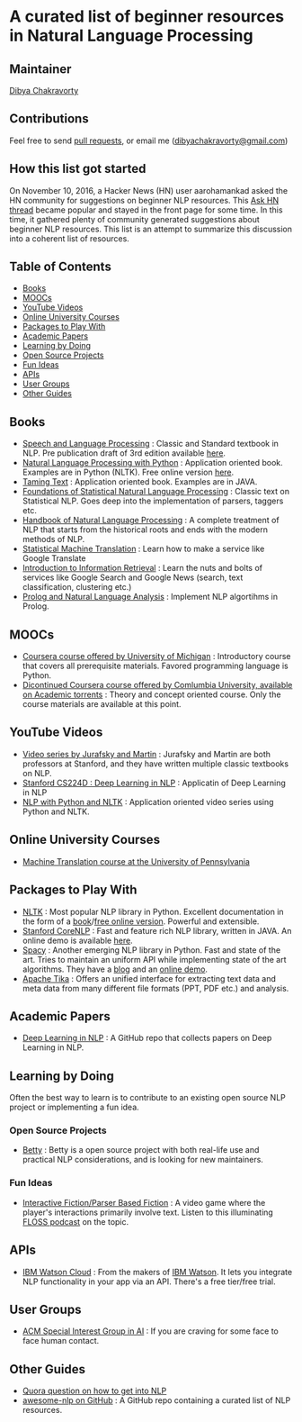 # A curated list of beginner resources in Natural Language Processing

## Maintainer 
[Dibya Chakravorty](https://github.com/gutfeeling)

## Contributions

Feel free to send [pull requests](https://github.com/gutfeeling/beginner_nlp/pulls), or email me (dibyachakravorty@gmail.com)

## How this list got started

On November 10, 2016, a Hacker News (HN) user aarohamankad asked the HN community for suggestions on beginner NLP resources. This [Ask HN thread](https://news.ycombinator.com/item?id=12916498) became popular and stayed in the front page for some time. In this time, it gathered plenty of community generated suggestions about beginner NLP resources. This list is an attempt to summarize this discussion into a coherent list of resources. 

## Table of Contents
 - [Books](#books)
 - [MOOCs](#moocs)
 - [YouTube Videos](#youtube-videos)
 - [Online University Courses](#online-university-courses)
 - [Packages to Play With](#packages-to-play-with)
 - [Academic Papers](#academic-papers)
 - [Learning by Doing](#learning-by-doing)
  - [Open Source Projects](#open-source-projects)
  - [Fun Ideas](#fun-ideas)
 - [APIs](#apis)
 - [User Groups](#user-groups)
 - [Other Guides](#other-guides)
 
## Books

* [Speech and Language Processing](http://amzn.to/2gcKcey) : Classic and Standard textbook in NLP. Pre publication draft of 3rd edition available [here](https://web.stanford.edu/~jurafsky/slp3/).
* [Natural Language Processing with Python](http://amzn.to/2fdaYie) : Application oriented book. Examples are in Python (NLTK). Free online version [here](http://nltk.org/book).
* [Taming Text](http://amzn.to/2gdGErX) : Application oriented book. Examples are in JAVA.
* [Foundations of Statistical Natural Language Processing](http://amzn.to/2fT4Co4) : Classic text on Statistical NLP. Goes deep into the implementation of parsers, taggers etc.
* [Handbook of Natural Language Processing](http://amzn.to/2fSZss6) : A complete treatment of NLP that starts from the historical roots and ends with the modern methods of NLP.
* [Statistical Machine Translation](http://amzn.to/2eWPQMc) : Learn how to make a service like Google Translate
* [Introduction to Information Retrieval](http://amzn.to/2eWTjKq) : Learn the nuts and bolts of services like Google Search and Google News (search, text classification, clustering etc.)
* [Prolog and Natural Language Analysis](http://amzn.to/2fT56KT) : Implement NLP algortihms in Prolog.

## MOOCs

* [Coursera course offered by University of Michigan](https://www.coursera.org/learn/natural-language-processing) : Introductory course that covers all prerequisite materials. Favored programming language is Python.
* [Dicontinued Coursera course offered by Comlumbia University, available on Academic torrents](http://academictorrents.com/details/f99e7184fca947ee8f77901679e171fcadbf82e7) : Theory and concept oriented course. Only the course materials are available at this point.

## YouTube Videos

* [Video series by Jurafsky and Martin](https://www.youtube.com/watch?v=nfoudtpBV68&list=PL6397E4B26D00A269) : Jurafsky and Martin are both professors at Stanford, and they have written multiple classic textbooks on NLP. 
* [Stanford CS224D : Deep Learning in NLP](https://www.youtube.com/playlist?list=PLIiVRB6G_w0i-uOoS6cDh_5nkUyxy_hxe) : Applicatin of Deep Learning in NLP
* [NLP with Python and NLTK](https://www.youtube.com/playlist?list=PLQVvvaa0QuDf2JswnfiGkliBInZnIC4HL) : Application oriented video series using Python and NLTK.

## Online University Courses

* [Machine Translation course at the University of Pennsylvania](http://mt-class.org/penn/)

## Packages to Play With

* [NLTK](http://www.nltk.org/) : Most popular NLP library in Python. Excellent documentation in the form of a [book](http://amzn.to/2fdaYie)/[free online version](http://nltk.org/book). Powerful and extensible.
* [Stanford CoreNLP](http://stanfordnlp.github.io/CoreNLP/) : Fast and feature rich NLP library, written in JAVA. An online demo is available [here](http://corenlp.run).
* [Spacy](https://spacy.io/) : Another emerging NLP library in Python. Fast and state of the art. Tries to maintain an uniform API while implementing state of the art algorithms. They have a [blog](http://explosion.ai) and an [online demo](https://demos.explosion.ai/displacy/).
* [Apache Tika](https://tika.apache.org/) : Offers an unified interface for extracting text data and meta data from many different file formats (PPT, PDF etc.) and analysis.

## Academic Papers

* [Deep Learning in NLP](https://github.com/andrewt3000/dl4nlp) : A GitHub repo that collects papers on Deep Learning in NLP.

## Learning by Doing

Often the best way to learn is to contribute to an existing open source NLP project or implementing a fun idea. 

### Open Source Projects

* [Betty](https://github.com/pickhardt/betty) : Betty is a open source project with both real-life use and practical NLP considerations, and is looking for new maintainers.

### Fun Ideas

* [Interactive Fiction/Parser Based Fiction](http://iftechfoundation.org/frequently-asked-questions/) : A video game where the player's interactions primarily involve text. Listen to this illuminating [FLOSS podcast](https://www.youtube.com/watch?v=tSr4okYxwjk) on the topic.

## APIs

* [IBM Watson Cloud](https://www.ibm.com/watson/developercloud/) : From the makers of [IBM Watson](https://en.wikipedia.org/wiki/Watson_(computer)). It lets you integrate NLP functionality in your app via an API. There's a free tier/free trial.

## User Groups

* [ACM Special Interest Group in AI](https://sigai.acm.org/index.html) : If you are craving for some face to face human contact.

## Other Guides

* [Quora question on how to get into NLP](https://www.quora.com/How-do-I-learn-Natural-Language-Processing)
* [awesome-nlp on GitHub](https://github.com/keonkim/awesome-nlp) : A GitHub repo containing a curated list of NLP resources.





 
